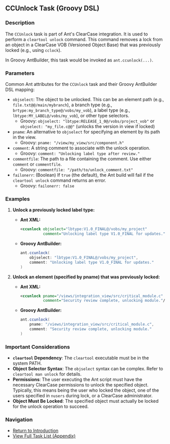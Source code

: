 ## CCUnlock Task (Groovy DSL)

### Description

The `CCUnlock` task is part of Ant's ClearCase integration. It is used to perform a `cleartool unlock` command. This command removes a lock from an object in a ClearCase VOB (Versioned Object Base) that was previously locked (e.g., using `cclock`).

In Groovy AntBuilder, this task would be invoked as `ant.ccunlock(...)`.

### Parameters

Common Ant attributes for the `CCUnlock` task and their Groovy AntBuilder DSL mapping:

*   `objselect`: The object to be unlocked. This can be an element path (e.g., `file.txt@@/main/mybranch`), a branch type (e.g., `brtype:my_branch_type@/vobs/my_vob`), a label type (e.g., `lbtype:MY_LABEL@/vobs/my_vob`), or other type selectors.
    *   Groovy: `objselect: "lbtype:RELEASE_1_0@/vobs/project_vob"` or `objselect: "my_file.c@@"` (unlocks the version in view if locked)
*   `pname`: An alternative to `objselect` for specifying an element by its path in the view.
    *   Groovy: `pname: "/view/my_view/src/component.h"`
*   `comment`: A string comment to associate with the unlock operation.
    *   Groovy: `comment: "Unlocking label type after review."`
*   `commentfile`: The path to a file containing the comment. Use either `comment` or `commentfile`.
    *   Groovy: `commentfile: "/path/to/unlock_comment.txt"`
*   `failonerr`: (Boolean) If `true` (the default), the Ant build will fail if the `cleartool unlock` command returns an error.
    *   Groovy: `failonerr: false`

### Examples

1.  **Unlock a previously locked label type:**

    *   **Ant XML:**
        ```xml
        <ccunlock objselect="lbtype:V1.0_FINAL@/vobs/my_project"
                  comment="Unlocking label type V1.0_FINAL for updates."/>
        ```
    *   **Groovy AntBuilder:**
        ```groovy
        ant.ccunlock(
            objselect: "lbtype:V1.0_FINAL@/vobs/my_project",
            comment: "Unlocking label type V1.0_FINAL for updates."
        )
        ```

2.  **Unlock an element (specified by pname) that was previously locked:**

    *   **Ant XML:**
        ```xml
        <ccunlock pname="/views/integration_view/src/critical_module.c"
                  comment="Security review complete, unlocking module."/>
        ```
    *   **Groovy AntBuilder:**
        ```groovy
        ant.ccunlock(
            pname: "/views/integration_view/src/critical_module.c",
            comment: "Security review complete, unlocking module."
        )
        ```

### Important Considerations

*   **`cleartool` Dependency**: The `cleartool` executable must be in the system PATH.
*   **Object Selector Syntax**: The `objselect` syntax can be complex. Refer to `cleartool man unlock` for details.
*   **Permissions**: The user executing the Ant script must have the necessary ClearCase permissions to unlock the specified object. Typically, this means being the user who locked the object, one of the users specified in `nusers` during lock, or a ClearCase administrator.
*   **Object Must Be Locked**: The specified object must actually be locked for the unlock operation to succeed.

### Navigation

*   [Return to Introduction](00-Introduction_Groovy_Ant_Manual.md)
*   [View Full Task List (Appendix)](Appendix_A_Ant_XML_to_Groovy_Mapping.md)
